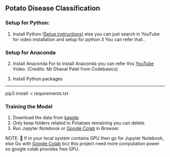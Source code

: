 ## Potato Disease Classification

### Setup for Python:

1. Install Python ([Setup instructions](https://wiki.python.org/moin/BeginnersGuide))
 else you can just search in YouTube for video installation and setup for python 3 You can refer that..

### Setup for Anaconda
2. Install Anaconda 
For to install Anaconda you can refer this [YouTube](https://youtu.be/Vt6loGK9Adc) Video. (Credits: Mr Dhaval Patel from Codebasics)

3. Install Python packages

----
pip3 install -r requirements.txt


### Training the Model

1. Download the data from [kaggle](https://www.kaggle.com/arjuntejaswi/plant-village).
2. Only keep folders related to Potatoes remaining you can delete.
3. Run Jupyter Notebook or [Google Colab](https://colab.research.google.com/) in Browser.

NOTE: 📌 If in your local system contains GPU then go for Jupyter Notebook, else Go with [Google Colab](https://colab.research.google.com/) bcz this project need more computation power so google colab provides free GPU. 

